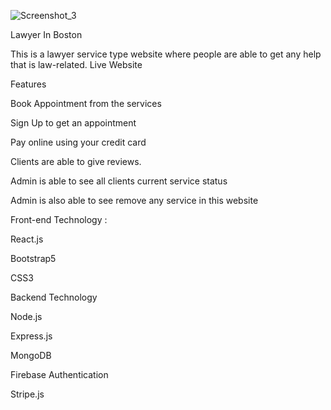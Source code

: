 ![Screenshot_3](https://user-images.githubusercontent.com/68232591/116664530-6b0da680-a9ba-11eb-9069-d80f0d9590ef.png)


   Lawyer In Boston


This is a lawyer service type website where people are able to get any help that is law-related.
Live Website
 
 
Features

Book Appointment from the services

Sign Up to get an appointment

Pay online using your credit card

Clients are able to give reviews.

Admin is able to see all clients current service status

Admin is also able to see  remove any service in this website


Front-end Technology :

React.js

Bootstrap5

CSS3


Backend Technology

Node.js

Express.js

MongoDB

Firebase Authentication

Stripe.js


